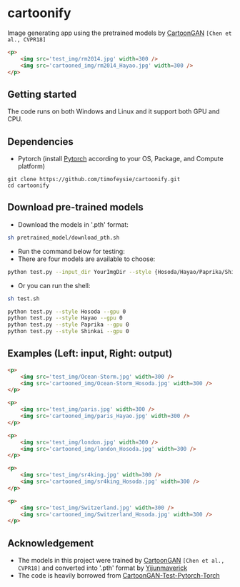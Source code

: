 # cartoonify

Image generating app using the pretrained models by [CartoonGAN](http://openaccess.thecvf.com/content_cvpr_2018/CameraReady/2205.pdf) `[Chen et al., CVPR18]`

```html
<p>
    <img src='test_img/rm2014.jpg' width=300 />
    <img src='cartooned_img/rm2014_Hayao.jpg' width=300 />
</p>
```

## Getting started

The code runs on both Windows and Linux and it support both GPU and CPU.

## Dependencies

- Pytorch (install [Pytorch](https://pytorch.org/) according to your OS, Package, and Compute platform)

```shell
git clone https://github.com/timofeysie/cartoonify.git
cd cartoonify
```

## Download pre-trained models

- Download the models in '.pth' format:

```sh
sh pretrained_model/download_pth.sh
```

- Run the command below for testing:
- There are four models are available to choose:

```sh
python test.py --input_dir YourImgDir --style {Hosoda/Hayao/Paprika/Shinkai} --gpu 0
```

- Or you can run the shell:

```sh
sh test.sh
```

```sh
python test.py --style Hosoda --gpu 0
python test.py --style Hayao --gpu 0
python test.py --style Paprika --gpu 0
python test.py --style Shinkai --gpu 0
```

## Examples (Left: input, Right: output)

```html
<p>
    <img src='test_img/Ocean-Storm.jpg' width=300 />
    <img src='cartooned_img/Ocean-Storm_Hosoda.jpg' width=300 />
</p>

<p>
    <img src='test_img/paris.jpg' width=300 />
    <img src='cartooned_img/paris_Hayao.jpg' width=300 />
</p>

<p>
    <img src='test_img/london.jpg' width=300 />
    <img src='cartooned_img/london_Hosoda.jpg' width=300 />
</p>

<p>
    <img src='test_img/sr4king.jpg' width=300 />
    <img src='cartooned_img/sr4king_Hosoda.jpg' width=300 />
</p>

<p>
    <img src='test_img/Switzerland.jpg' width=300 />
    <img src='cartooned_img/Switzerland_Hosoda.jpg' width=300 />
</p>
```

## Acknowledgement

- The models in this project were trained by [CartoonGAN](http://openaccess.thecvf.com/content_cvpr_2018/CameraReady/2205.pdf) `[Chen et al., CVPR18]` and converted into '.pth' format by [Yijunmaverick](https://github.com/Yijunmaverick/CartoonGAN-Test-Pytorch-Torch)
- The code is heavily borrowed from [CartoonGAN-Test-Pytorch-Torch](https://github.com/Yijunmaverick/CartoonGAN-Test-Pytorch-Torch)
